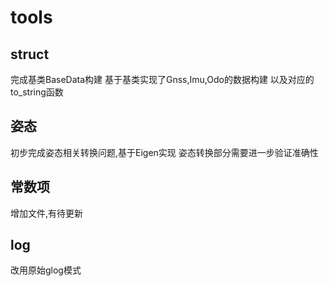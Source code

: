 # tools
## struct
完成基类BaseData构建
基于基类实现了Gnss,Imu,Odo的数据构建 以及对应的to_string函数

## 姿态
初步完成姿态相关转换问题,基于Eigen实现
姿态转换部分需要进一步验证准确性

## 常数项
增加文件,有待更新

## log
改用原始glog模式